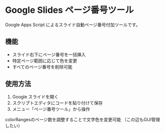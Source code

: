 # Google Slides ページ番号ツール

Google Apps Script によるスライド自動ページ番号付加ツールです。

## 機能
- スライド右下にページ番号を一括挿入
- 特定ページ範囲に応じて色を変更
- すべてのページ番号を削除可能

## 使用方法
1. Google スライドを開く
2. スクリプトエディタにコードを貼り付けて保存
3. メニュー「ページ番号ツール」から操作

colorRangesのページ数を調整することで文字色を変更可能
（この辺もGUI管理したい）